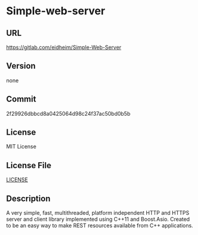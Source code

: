 # Simple-web-server

## URL

https://gitlab.com/eidheim/Simple-Web-Server

## Version

none

## Commit

2f29926dbbcd8a0425064d98c24f37ac50bd0b5b

## License

MIT License

## License File

[LICENSE](repo/LICENSE.txt)

## Description

A very simple, fast, multithreaded, platform independent HTTP and HTTPS server and client library implemented using C++11 and Boost.Asio. Created to be an easy way to make REST resources available from C++ applications.

